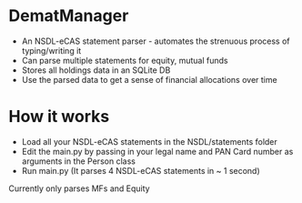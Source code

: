# DematManager
- An NSDL-eCAS statement parser - automates the strenuous process of typing/writing it
- Can parse multiple statements for equity, mutual funds
- Stores all holdings data in an SQLite DB
- Use the parsed data to get a sense of financial allocations over time

# How it works
- Load all your NSDL-eCAS statements in the NSDL/statements folder
- Edit the main.py by passing in your legal name and PAN Card number as arguments in the Person class
- Run main.py (It parses 4 NSDL-eCAS statements in ~ 1 second)

Currently only parses MFs and Equity
